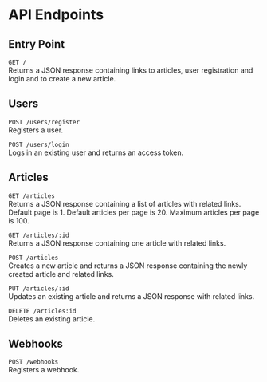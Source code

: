 # API Endpoints

## Entry Point

`GET /`   
Returns a JSON response containing links to articles, user registration and login and to create a new article.

## Users

`POST /users/register`   
Registers a user.

`POST /users/login`   
Logs in an existing user and returns an access token.

## Articles

`GET /articles`    
Returns a JSON response containing a list of articles with related links. Default page is 1. Default articles per page is 20. Maximum articles per page is 100.

`GET /articles/:id`   
Returns a JSON response containing one article with related links.

`POST /articles`    
Creates a new article and returns a JSON response containing the newly created article and related links.

`PUT /articles/:id`   
Updates an existing article and returns a JSON response with related links.

`DELETE /articles:id`    
Deletes an existing article.

## Webhooks

`POST /webhooks`    
Registers a webhook.

